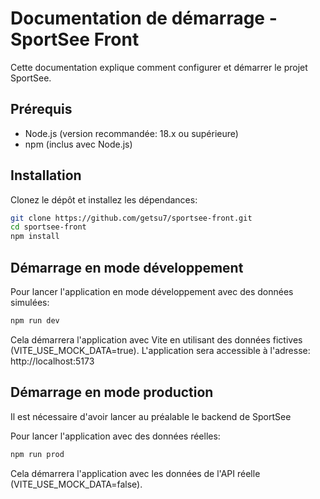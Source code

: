# Documentation de démarrage - SportSee Front

Cette documentation explique comment configurer et démarrer le projet SportSee.

## Prérequis

- Node.js (version recommandée: 18.x ou supérieure)
- npm (inclus avec Node.js)

## Installation

Clonez le dépôt et installez les dépendances:

```bash
git clone https://github.com/getsu7/sportsee-front.git
cd sportsee-front
npm install
```

## Démarrage en mode développement

Pour lancer l'application en mode développement avec des données simulées:

```bash
npm run dev
```

Cela démarrera l'application avec Vite en utilisant des données fictives (VITE_USE_MOCK_DATA=true).
L'application sera accessible à l'adresse: http://localhost:5173

## Démarrage en mode production

Il est nécessaire d'avoir lancer au préalable le backend de SportSee

Pour lancer l'application avec des données réelles:

```bash
npm run prod
```

Cela démarrera l'application avec les données de l'API réelle (VITE_USE_MOCK_DATA=false).
